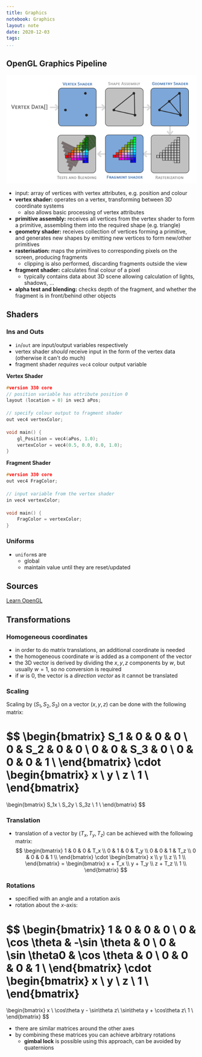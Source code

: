 ```yaml
---
title: Graphics
notebook: Graphics
layout: note
date: 2020-12-03
tags: 
...
```


## OpenGL Graphics Pipeline

![Graphics Pipeline](img/pipeline.png)

- input: array of vertices with vertex attributes, e.g. position and colour
- __vertex shader:__ operates on a vertex, transforming between 3D coordinate systems
  - also allows basic processing of vertex attributes
- __primitive assembly:__ receives all vertices from the vertex shader to form a primitive,
  assembling them into the required shape (e.g. triangle)
- __geometry shader:__ receives collection of vertices forming a primitive, and generates new shapes by
  emitting new vertices to form new/other primitives
- __rasterisation:__ maps the primitives to corresponding pixels on the screen, producing fragments
  - clipping is also performed, discarding fragments outside the view
- __fragment shader:__ calculates final colour of a pixel
  - typically contains data about 3D scene allowing calculation of lights, shadows, ...
- __alpha test and blending:__ checks depth of the fragment, and whether the fragment is in front/behind other objects

## Shaders

### Ins and Outs

- `in`/`out` are input/output variables respectively
- vertex shader _should_ receive input in the form of the vertex data (otherwise it can't do much)
- fragment shader _requires_ `vec4` colour output variable

__Vertex Shader__

```c
#version 330 core
// position variable has attribute position 0
layout (location = 0) in vec3 aPos;

// specify colour output to fragment shader
out vec4 vertexColor;

void main() {
    gl_Position = vec4(aPos, 1.0);
    vertexColor = vec4(0.5, 0.0, 0.0, 1.0);
}
```

__Fragment Shader__

```c
#version 330 core
out vec4 FragColor;

// input variable from the vertex shader
in vec4 vertexColor;

void main() {
    FragColor = vertexColor;
}
```

### Uniforms

- `uniform`s are
  - global
  - maintain value until they are reset/updated


## Sources

[Learn OpenGL](https://learnopengl.com)

## Transformations

### Homogeneous coordinates

- in order to do matrix translations, an additional coordinate is needed
- the homogeneous coordinate $w$ is added as a component of the vector
- the 3D vector is derived by dividing the $x,y,z$ components by $w$, but usually $w = 1$, so no conversion is required
- if $w$ is 0, the vector is a _direction vector_ as it cannot be translated

### Scaling

Scaling by $(S_1, S_2, S_3)$ on a vector $(x,y,z)$ can be done with the following matrix:

$$
\begin{bmatrix}
  S_1 & 0 & 0 & 0 \\
  0 & S_2 & 0 & 0 \\
  0 & 0 & S_3 & 0 \\
  0 & 0 & 0 & 1 \\
\end{bmatrix}
\cdot
\begin{bmatrix}
  x \\
  y \\
  z \\
  1 \\
\end{bmatrix}
= 
\begin{bmatrix}
  S_1x \\
  S_2y \\
  S_3z \\
  1 \\
\end{bmatrix}
$$

### Translation

- translation of a vector by $(T_x, T_y, T_z)$ can be achieved with the following matrix:
$$
\begin{bmatrix}
  1 & 0 & 0 & T_x \\
  0 & 1 & 0 & T_y \\
  0 & 0 & 1 & T_z \\
  0 & 0 & 0 & 1 \\
\end{bmatrix}
\cdot
\begin{bmatrix}
  x \\
  y \\
  z \\
  1 \\
\end{bmatrix}
= 
\begin{bmatrix}
  x + T_x \\
  y + T_y \\
  z + T_z \\
  1 \\
\end{bmatrix}
$$

### Rotations

- specified with an angle and a rotation axis
- rotation about the $x$-axis:

$$
\begin{bmatrix}
  1 & 0 & 0 & 0 \\
  0 & \cos \theta & -\sin \theta & 0 \\
  0 & \sin \theta0 & \cos \theta & 0 \\
  0 & 0 & 0 & 1 \\
\end{bmatrix}
\cdot
\begin{bmatrix}
  x \\
  y \\
  z \\
  1 \\
\end{bmatrix}
= 
\begin{bmatrix}
  x \\
  \cos\theta y - \sin\theta z\\
  \sin\theta y + \cos\theta z\\
  1 \\
\end{bmatrix}
$$

- there are similar matrices around the other axes
- by combining these matrices you can achieve arbitrary rotations
  - __gimbal lock__ is possible using this approach, can be avoided by quaternions
